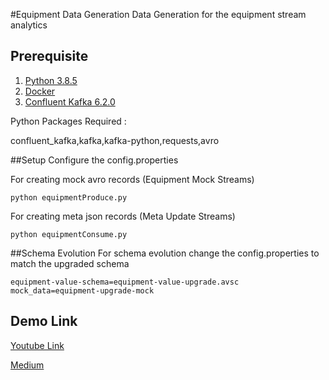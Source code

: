 #Equipment Data Generation
Data Generation for the equipment stream analytics

## Prerequisite
1. [Python 3.8.5](https://www.python.org/downloads/release/python-385/)
2. [Docker](https://www.docker.com/)   
3. [Confluent Kafka 6.2.0](https://docs.confluent.io/platform/current/quickstart/ce-docker-quickstart.html)

Python Packages Required :

   confluent_kafka,kafka,kafka-python,requests,avro

##Setup
Configure the config.properties

For creating mock avro records (Equipment Mock Streams)
```
python equipmentProduce.py
```
For creating meta json records (Meta Update Streams)
```
python equipmentConsume.py
```

##Schema Evolution
For schema evolution change the config.properties to match the upgraded schema
```
equipment-value-schema=equipment-value-upgrade.avsc
mock_data=equipment-upgrade-mock
```

## Demo Link
[Youtube Link](https://youtu.be/Cj3BeA4bV1c)

[Medium](https://medium.com/@masterappu/realtime-temperature-analytics-using-kafka-b1db9d91b870)


